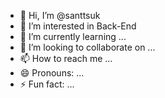- 👋 Hi, I’m @santtsuk
- 👀 I’m interested in Back-End
- 🌱 I’m currently learning ...
- 💞️ I’m looking to collaborate on ...
- 📫 How to reach me ...
- 😄 Pronouns: ...
- ⚡ Fun fact: ...

<!---
santtsuk/santtsuk is a ✨ special ✨ repository because its `README.md` (this file) appears on your GitHub profile.
You can click the Preview link to take a look at your changes.
--->
